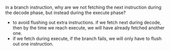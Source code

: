 in a branch instruction, why are we not fetching the next instruction during the decode phase, but instead during the execute phase?

- to avoid flushing out extra instructions. if we fetch next during decode, then by the time we reach execute, we will have already fetched another one. 
- if we fetch during execute, if the branch fails, we will only have to flush out one instruction.
